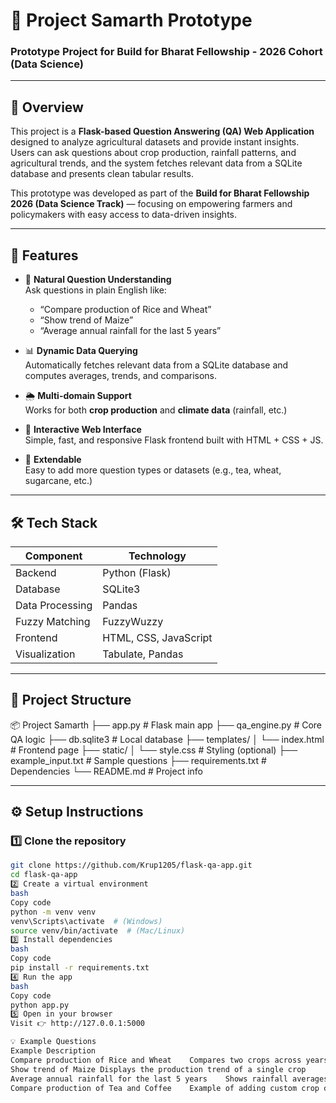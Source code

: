 # 🌾 Project Samarth Prototype
### Prototype Project for **Build for Bharat Fellowship - 2026 Cohort (Data Science)**

---

## 📘 Overview

This project is a **Flask-based Question Answering (QA) Web Application** designed to analyze agricultural datasets and provide instant insights.  
Users can ask questions about crop production, rainfall patterns, and agricultural trends, and the system fetches relevant data from a SQLite database and presents clean tabular results.

This prototype was developed as part of the **Build for Bharat Fellowship 2026 (Data Science Track)** — focusing on empowering farmers and policymakers with easy access to data-driven insights.

---

## 🚀 Features

- 🧠 **Natural Question Understanding**  
  Ask questions in plain English like:  
  - “Compare production of Rice and Wheat”  
  - “Show trend of Maize”  
  - “Average annual rainfall for the last 5 years”

- 📊 **Dynamic Data Querying**  
  Automatically fetches relevant data from a SQLite database and computes averages, trends, and comparisons.

- 🌦️ **Multi-domain Support**  
  Works for both **crop production** and **climate data** (rainfall, etc.)

- 💬 **Interactive Web Interface**  
  Simple, fast, and responsive Flask frontend built with HTML + CSS + JS.

- 🧩 **Extendable**  
  Easy to add more question types or datasets (e.g., tea, wheat, sugarcane, etc.)

---

## 🛠️ Tech Stack

| Component | Technology |
|------------|-------------|
| Backend | Python (Flask) |
| Database | SQLite3 |
| Data Processing | Pandas |
| Fuzzy Matching | FuzzyWuzzy |
| Frontend | HTML, CSS, JavaScript |
| Visualization | Tabulate, Pandas |

---

## 📂 Project Structure

📦 Project Samarth
├── app.py # Flask main app
├── qa_engine.py # Core QA logic
├── db.sqlite3 # Local database
├── templates/
│ └── index.html # Frontend page
├── static/
│ └── style.css # Styling (optional)
├── example_input.txt # Sample questions
├── requirements.txt # Dependencies
└── README.md # Project info

---

## ⚙️ Setup Instructions

### 1️⃣ Clone the repository
```bash
git clone https://github.com/Krup1205/flask-qa-app.git
cd flask-qa-app
2️⃣ Create a virtual environment
bash
Copy code
python -m venv venv
venv\Scripts\activate  # (Windows)
source venv/bin/activate  # (Mac/Linux)
3️⃣ Install dependencies
bash
Copy code
pip install -r requirements.txt
4️⃣ Run the app
bash
Copy code
python app.py
5️⃣ Open in your browser
Visit 👉 http://127.0.0.1:5000

💡 Example Questions
Example	Description
Compare production of Rice and Wheat	Compares two crops across years
Show trend of Maize	Displays the production trend of a single crop
Average annual rainfall for the last 5 years	Shows rainfall averages
Compare production of Tea and Coffee	Example of adding custom crop data
